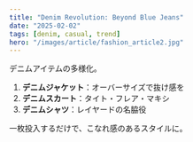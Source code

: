 ```yaml
---
title: "Denim Revolution: Beyond Blue Jeans"
date: "2025-02-02"
tags: [denim, casual, trend]
hero: "/images/article/fashion_article2.jpg"
---
```


デニムアイテムの多様化。  
1. **デニムジャケット**：オーバーサイズで抜け感を  
2. **デニムスカート**：タイト・フレア・マキシ  
3. **デニムシャツ**：レイヤードの名脇役  

一枚投入するだけで、こなれ感のあるスタイルに。
